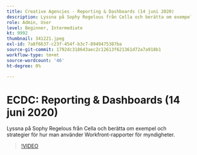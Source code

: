 ```yaml
---
title: Creative Agencies - Reporting & Dashboards (14 juni 2020)
description: Lyssna på Sophy Regelous från Cella och berätta om exempel och strategier för hur man använder Workfront-rapporter för myndigheter.
role: Admin, User
level: Beginner, Intermediate
kt: 9992
thumbnail: 341221.jpeg
exl-id: 7a8f6637-c23f-454f-b3c7-8949475387ba
source-git-commit: 1792dc318643aec2c12613f621361d72a7a918b1
workflow-type: tm+mt
source-wordcount: '46'
ht-degree: 0%

---
```


# ECDC: Reporting &amp; Dashboards (14 juni 2020)

Lyssna på Sophy Regelous från Cella och berätta om exempel och strategier för hur man använder Workfront-rapporter för myndigheter.

>[!VIDEO](https://video.tv.adobe.com/v/341221/?quality=12&learn=on)
